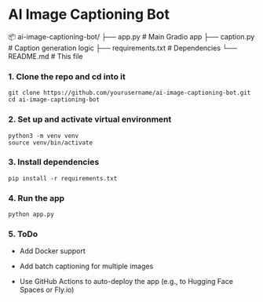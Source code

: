# AI Image Captioning Bot

📦 ai-image-captioning-bot/
├── app.py                # Main Gradio app
├── caption.py            # Caption generation logic
├── requirements.txt      # Dependencies
└── README.md             # This file

### 1. Clone the repo and cd into it
```
git clone https://github.com/yourusername/ai-image-captioning-bot.git
cd ai-image-captioning-bot
```
### 2. Set up and activate virtual environment
```
python3 -m venv venv
source venv/bin/activate
```
### 3. Install dependencies
```
pip install -r requirements.txt
```
### 4. Run the app
```
python app.py
```
### 5. ToDo
- Add Docker support

- Add batch captioning for multiple images

- Use GitHub Actions to auto-deploy the app (e.g., to Hugging Face Spaces or Fly.io)
